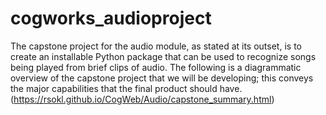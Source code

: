 # cogworks_audioproject

The capstone project for the audio module, as stated at its outset, is to create an installable Python package that can be used to recognize songs being played from brief clips of audio. The following is a diagrammatic overview of the capstone project that we will be developing; this conveys the major capabilities that the final product should have. (https://rsokl.github.io/CogWeb/Audio/capstone_summary.html)
